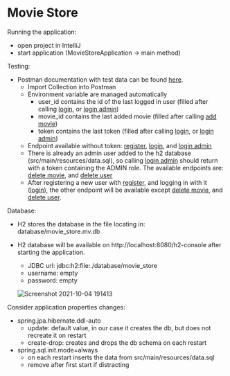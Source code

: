 # Movie Store

Running the application:
- open project in IntelliJ
- start application (MovieStoreApplication -> main method)

Testing:
- Postman documentation with test data can be found [here](https://documenter.getpostman.com/view/8140951/UUxuipdm#f040c144-071f-4f85-ba80-87b8c1b25555).
  - Import Collection into Postman
  - Environment variable are managed automatically
    - user_id contains the id of the last logged in user (filled after calling [login](https://documenter.getpostman.com/view/8140951/UUxuipdm#6162e41c-32cb-447b-8a05-fb27b12b634f), or [login admin](https://documenter.getpostman.com/view/8140951/UUxuipdm#ae159939-dd2d-406e-8e0a-be4f49166e53)) 
    - movie_id contains the last added movie (filled after calling [add movie](https://documenter.getpostman.com/view/8140951/UUxuipdm#1c97a208-487a-4bb9-aaab-905531689b5a))
    - token contains the last token (filled after calling [login](https://documenter.getpostman.com/view/8140951/UUxuipdm#6162e41c-32cb-447b-8a05-fb27b12b634f), or [login admin](https://documenter.getpostman.com/view/8140951/UUxuipdm#ae159939-dd2d-406e-8e0a-be4f49166e53))
  - Endpoint available without token: [register](https://documenter.getpostman.com/view/8140951/UUxuipdm#a8941802-91b8-4246-a1d6-7f1ec1c22abf), [login](https://documenter.getpostman.com/view/8140951/UUxuipdm#6162e41c-32cb-447b-8a05-fb27b12b634f), and [login admin](https://documenter.getpostman.com/view/8140951/UUxuipdm#ae159939-dd2d-406e-8e0a-be4f49166e53)
  - There is already an admin user added to the h2 database (src/main/resources/data.sql), so calling [login admin](https://documenter.getpostman.com/view/8140951/UUxuipdm#ae159939-dd2d-406e-8e0a-be4f49166e53) 
    should return with a token containing the ADMIN role. The available endpoints are: [delete movie](https://documenter.getpostman.com/view/8140951/UUxuipdm#59555c6e-a3a5-417b-8a35-ea62a192eb95), and [delete user](https://documenter.getpostman.com/view/8140951/UUxuipdm#c6f36eb7-dffa-4ac1-8610-dff75a260d55)
  - After registering a new user with [register](https://documenter.getpostman.com/view/8140951/UUxuipdm#a8941802-91b8-4246-a1d6-7f1ec1c22abf), and logging in with it ([login](https://documenter.getpostman.com/view/8140951/UUxuipdm#6162e41c-32cb-447b-8a05-fb27b12b634f)), the other endpoint will be available except [delete movie](https://documenter.getpostman.com/view/8140951/UUxuipdm#59555c6e-a3a5-417b-8a35-ea62a192eb95), and [delete user](https://documenter.getpostman.com/view/8140951/UUxuipdm#c6f36eb7-dffa-4ac1-8610-dff75a260d55).

Database:
  - H2 stores the database in the file locating in: database/movie_store.mv.db
  - H2 database will be available on http://localhost:8080/h2-console after starting the application.
    - JDBC url: jdbc:h2:file:./database/movie_store
    - username: empty
    - password: empty
    
    ![Screenshot 2021-10-04 191413](https://user-images.githubusercontent.com/37210704/135895094-6d3e50f3-9fe7-4815-957f-af2f521c8502.png)

Consider application properties changes:
  - spring.jpa.hibernate.ddl-auto
    - update: default value, in our case it creates the db, but does not recreate it on restart
    - create-drop: creates and drops the db schema on each restart
  - spring.sql.init.mode=always
    - on each restart inserts the data from src/main/resources/data.sql
    - remove after first start if distracting

